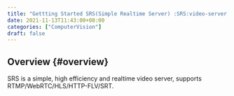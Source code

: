 ```yaml
---
title: "Gettting Started SRS(Simple Realtime Server) :SRS:video-server:"
date: 2021-11-13T11:43:00+08:00
categories: ["ComputerVision"]
draft: false
---
```


## Overview {#overview}

SRS is a simple, high efficiency and realtime video server, supports RTMP/WebRTC/HLS/HTTP-FLV/SRT.
